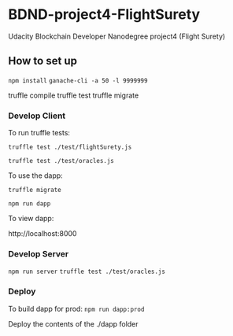# BDND-project4-FlightSurety
Udacity Blockchain Developer Nanodegree project4 (Flight Surety)

## How to set up
`npm install`
`ganache-cli -a 50 -l 9999999`

truffle compile
truffle test
truffle migrate

### Develop Client
To run truffle tests:

`truffle test ./test/flightSurety.js`

`truffle test ./test/oracles.js`

To use the dapp:

`truffle migrate`

`npm run dapp`

To view dapp:

http://localhost:8000

### Develop Server
`npm run server`
`truffle test ./test/oracles.js`

### Deploy
To build dapp for prod: 
`npm run dapp:prod`

Deploy the contents of the ./dapp folder
